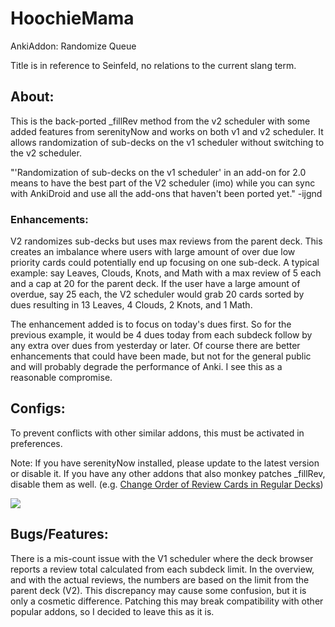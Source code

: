# HoochieMama
AnkiAddon: Randomize Queue

Title is in reference to Seinfeld, no relations to the current slang term.

## About:
This is the back-ported _fillRev method from the v2 scheduler with some added features from serenityNow and works on both v1 and v2 scheduler. It allows randomization of sub-decks on the v1 scheduler without switching to the v2 scheduler.

"'Randomization of sub-decks on the v1 scheduler' in an add-on for 2.0 means to have the best part of the V2 scheduler (imo) while you can sync with AnkiDroid and use all the add-ons that haven't been ported yet." -ijgnd


### Enhancements:
V2 randomizes sub-decks but uses max reviews from the parent deck. This creates an imbalance where users with large amount of over due low priority cards could potentially end up focusing on one sub-deck. A typical example: say Leaves, Clouds, Knots, and Math with a max review of 5 each and a cap at 20 for the parent deck. If the user have a large amount of overdue, say 25 each, the V2 scheduler would grab 20 cards sorted by dues resulting in 13 Leaves, 4 Clouds, 2 Knots, and 1 Math.

The enhancement added is to focus on today's dues first. So for the previous example, it would be 4 dues today from each subdeck follow by any extra over dues from yesterday or later. Of course there are better enhancements that could have been made, but not for the general public and will probably degrade the performance of Anki. I see this as a reasonable compromise.


## Configs:
To prevent conflicts with other similar addons, this must be activated in preferences.

Note: If you have serenityNow installed, please update to the latest version or disable it. If you have any other addons that also monkey patches _fillRev, disable them as well. (e.g. <a href="https://ankiweb.net/shared/info/3731265543">Change Order of Review Cards in Regular Decks</a>)

<img src="https://github.com/lovac42/HoochieMama/blob/master/screenshots/prefmenu.jpg?raw=true">


## Bugs/Features:
There is a mis-count issue with the V1 scheduler where the deck browser reports a review total calculated from each subdeck limit. In the overview, and with the actual reviews, the numbers are based on the limit from the parent deck (V2). This discrepancy may cause some confusion, but it is only a cosmetic difference. Patching this may break compatibility with other popular addons, so I decided to leave this as it is.

